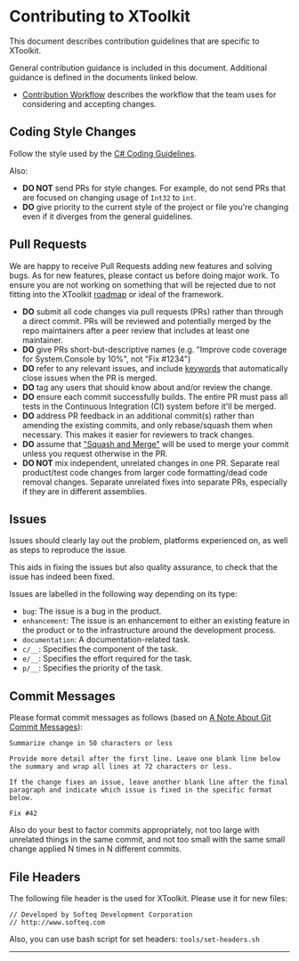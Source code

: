# Contributing to XToolkit

This document describes contribution guidelines that are specific to XToolkit.

General contribution guidance is included in this document. Additional guidance is defined in the documents linked below.

- [Contribution Workflow](contributing-workflow.md) describes the workflow that the team uses for considering and accepting changes.

## Coding Style Changes

Follow the style used by the [C# Coding Guidelines](https://github.com/Softeq/dotnet-guidelines/tree/xamarin_guidelines).

Also:

- **DO NOT** send PRs for style changes. For example, do not send PRs that are focused on changing usage of ```Int32``` to ```int```.
- **DO** give priority to the current style of the project or file you're changing even if it diverges from the general guidelines.

## Pull Requests

We are happy to receive Pull Requests adding new features and solving bugs. As for new features, please contact us before doing major work. To ensure you are not working on something that will be rejected due to not fitting into the XToolkit [roadmap](https://github.com/Softeq/XToolkit.WhiteLabel/wiki/Roadmap) or ideal of the framework.

- **DO** submit all code changes via pull requests (PRs) rather than through a direct commit. PRs will be reviewed and potentially merged by the repo maintainers after a peer review that includes at least one maintainer.
- **DO** give PRs short-but-descriptive names (e.g. "Improve code coverage for System.Console by 10%", not "Fix #1234")
- **DO** refer to any relevant issues, and include [keywords](https://help.github.com/articles/closing-issues-via-commit-messages/) that automatically close issues when the PR is merged.
- **DO** tag any users that should know about and/or review the change.
- **DO** ensure each commit successfully builds.  The entire PR must pass all tests in the Continuous Integration (CI) system before it'll be merged.
- **DO** address PR feedback in an additional commit(s) rather than amending the existing commits, and only rebase/squash them when necessary.  This makes it easier for reviewers to track changes.
- **DO** assume that ["Squash and Merge"](https://github.com/blog/2141-squash-your-commits) will be used to merge your commit unless you request otherwise in the PR.
- **DO NOT** mix independent, unrelated changes in one PR. Separate real product/test code changes from larger code formatting/dead code removal changes. Separate unrelated fixes into separate PRs, especially if they are in different assemblies.

## Issues

Issues should clearly lay out the problem, platforms experienced on, as well as steps to reproduce the issue.

This aids in fixing the issues but also quality assurance, to check that the issue has indeed been fixed.

Issues are labelled in the following way depending on its type:

- `bug`: The issue is a bug in the product.
- `enhancement`: The issue is an enhancement to either an existing feature in the product or to the infrastructure around the development process.
- `documentation`: A documentation-related task.
- `c/__`: Specifies the component of the task.
- `e/__`: Specifies the effort required for the task.
- `p/__`: Specifies the priority of the task.

## Commit Messages

Please format commit messages as follows (based on [A Note About Git Commit Messages](http://tbaggery.com/2008/04/19/a-note-about-git-commit-messages.html)):

```text
Summarize change in 50 characters or less

Provide more detail after the first line. Leave one blank line below the summary and wrap all lines at 72 characters or less.

If the change fixes an issue, leave another blank line after the final paragraph and indicate which issue is fixed in the specific format below.

Fix #42
```

Also do your best to factor commits appropriately, not too large with unrelated things in the same commit, and not too small with the same small change applied N times in N different commits.

## File Headers

The following file header is the used for XToolkit. Please use it for new files:

```text
// Developed by Softeq Development Corporation
// http://www.softeq.com
```

Also, you can use bash script for set headers: `tools/set-headers.sh`

---
